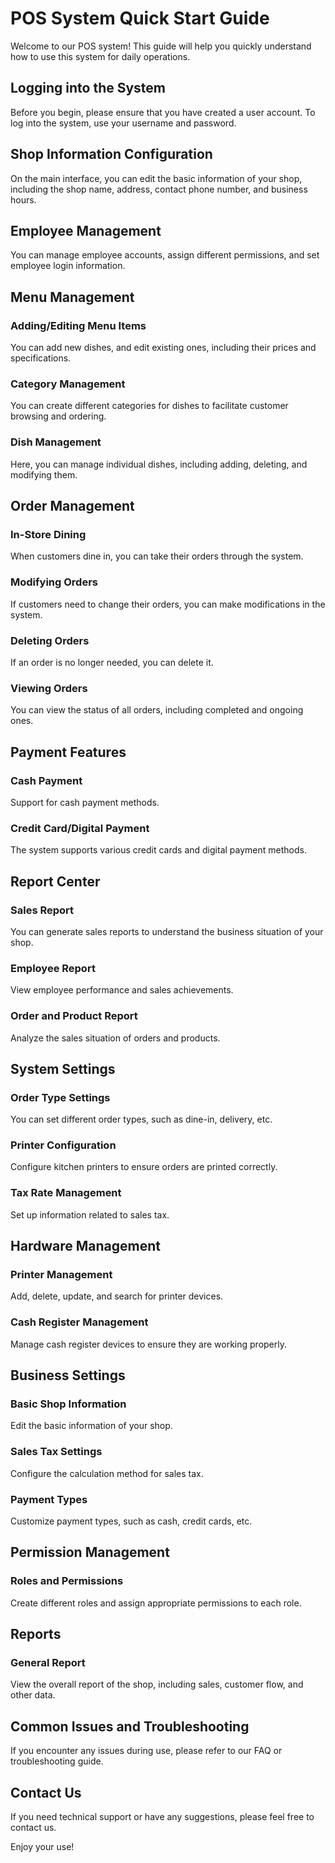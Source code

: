 # POS System Quick Start Guide

Welcome to our POS system! This guide will help you quickly understand how to use this system for daily operations.

## Logging into the System

Before you begin, please ensure that you have created a user account. To log into the system, use your username and password.

## Shop Information Configuration

On the main interface, you can edit the basic information of your shop, including the shop name, address, contact phone number, and business hours.

## Employee Management

You can manage employee accounts, assign different permissions, and set employee login information.

## Menu Management

### Adding/Editing Menu Items
You can add new dishes, and edit existing ones, including their prices and specifications.

### Category Management
You can create different categories for dishes to facilitate customer browsing and ordering.

### Dish Management
Here, you can manage individual dishes, including adding, deleting, and modifying them.

## Order Management

### In-Store Dining
When customers dine in, you can take their orders through the system.

### Modifying Orders
If customers need to change their orders, you can make modifications in the system.

### Deleting Orders
If an order is no longer needed, you can delete it.

### Viewing Orders
You can view the status of all orders, including completed and ongoing ones.

## Payment Features

### Cash Payment
Support for cash payment methods.

### Credit Card/Digital Payment
The system supports various credit cards and digital payment methods.

## Report Center

### Sales Report
You can generate sales reports to understand the business situation of your shop.

### Employee Report
View employee performance and sales achievements.

### Order and Product Report
Analyze the sales situation of orders and products.

## System Settings

### Order Type Settings
You can set different order types, such as dine-in, delivery, etc.

### Printer Configuration
Configure kitchen printers to ensure orders are printed correctly.

### Tax Rate Management
Set up information related to sales tax.

## Hardware Management

### Printer Management
Add, delete, update, and search for printer devices.

### Cash Register Management
Manage cash register devices to ensure they are working properly.

## Business Settings

### Basic Shop Information
Edit the basic information of your shop.

### Sales Tax Settings
Configure the calculation method for sales tax.

### Payment Types
Customize payment types, such as cash, credit cards, etc.

## Permission Management

### Roles and Permissions
Create different roles and assign appropriate permissions to each role.

## Reports

### General Report
View the overall report of the shop, including sales, customer flow, and other data.

## Common Issues and Troubleshooting

If you encounter any issues during use, please refer to our FAQ or troubleshooting guide.

## Contact Us

If you need technical support or have any suggestions, please feel free to contact us.

Enjoy your use!
